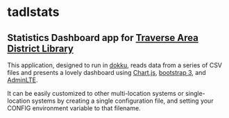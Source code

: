 # tadlstats
## Statistics Dashboard app for [Traverse Area District Library](https://www.tadl.org/)

This application, designed to run in [dokku](https://github.com/dokku/dokku), reads data from a series of CSV files and presents a lovely dashboard using [Chart.js](https://www.chartjs.org/), [bootstrap 3](https://getbootstrap.com/docs/3.3/), and [AdminLTE](https://adminlte.io/).

It can be easily customized to other multi-location systems or single-location systems by creating a single configuration file, and setting your CONFIG environment variable to that filename.
